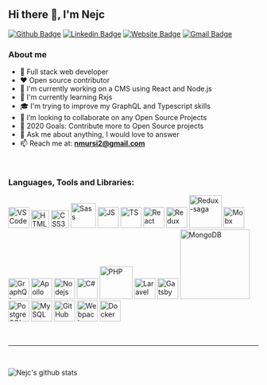 ## Hi there 👋, I'm Nejc

[![Github Badge](https://img.shields.io/badge/-nejcm-black?style=flat&logo=Github&logoColor=white&link=https://github.com/nejcm/)][github]
[![Linkedin Badge](https://img.shields.io/badge/-nejcm-blue?style=flat&logo=Linkedin&logoColor=white&link=https://linkedin.com/in/nejcm/)][linkedin]
[![Website Badge](https://img.shields.io/badge/-nejcmursic.com-lightgray?style=flat&logo=Google-Chrome&logoColor=white&link=https://jessicalim.me)][website]
[![Gmail Badge](https://img.shields.io/badge/-nmursi2-red?style=flat&logo=Gmail&logoColor=white&link=mailto:nmursi2@gmail.com)](mailto:nmursi2@gmail.com)


### About me

- 🎯 Full stack web developer
- ❤️ Open source contributor
- 🔭 I'm currently working on a CMS using React and Node.js
- 🌱 I'm currently learning Rxjs
- 🎓 I'm trying to improve my GraphQL and Typescript skills
- 👯 I’m looking to collaborate on any Open Source Projects
- 🥅 2020 Goals: Contribute more to Open Source projects
- 💬 Ask me about anything, I would love to answer
- 📫 Reach me at: **[nmursi2@gmail.com](nmursi2@gmail.com)**

<br />

### Languages, Tools and Libraries:

[<img src="https://cdn.svgporn.com/logos/visual-studio-code.svg" alt="VS Code" width="42" />][website]
[<img src="https://cdn.svgporn.com/logos/html-5.svg" alt="HTML5" width="36" />][website]
[<img src="https://cdn.svgporn.com/logos/css-3.svg" alt="CSS3" width="36" />][website]
[<img src="https://cdn.svgporn.com/logos/sass.svg" alt="Sass" width="50" />][website]
[<img src="https://cdn.svgporn.com/logos/javascript.svg" alt="JS" width="42" />][website]
[<img src="https://cdn.svgporn.com/logos/typescript-icon.svg" alt="TS" width="42" />][website]
[<img src="https://cdn.svgporn.com/logos/react.svg" alt="React" width="42" />][website]
[<img src="https://cdn.svgporn.com/logos/redux.svg" alt="Redux" width="42" />][website]
[<img src="https://cdn.svgporn.com/logos/redux-saga.svg" alt="Redux-saga" width="66" />][website]
[<img src="https://cdn.svgporn.com/logos/mobx.svg" alt="Mobx" width="42" />][website]
[<img src="https://cdn.svgporn.com/logos/graphql.svg" alt="GraphQL" width="42" />][website]
[<img src="https://cdn.svgporn.com/logos/apollostack.svg" alt="Apollo" width="42" />][website]
[<img src="https://cdn.svgporn.com/logos/nodejs-icon.svg" alt="Nodejs" width="42" />][website]
[<img src="https://cdn.svgporn.com/logos/c-sharp.svg" alt="C#" width="42" />][website]
[<img src="https://cdn.svgporn.com/logos/php.svg" alt="PHP" width="66" />][website]
[<img src="https://cdn.svgporn.com/logos/laravel.svg" alt="Laravel" width="42" />][website]
[<img src="https://cdn.svgporn.com/logos/gatsby.svg" alt="Gatsby" width="42" />][website]
[<img src="https://cdn.svgporn.com/logos/mongodb.svg" alt="MongoDB" width="140" />][website]
[<img src="https://cdn.svgporn.com/logos/postgresql.svg" alt="PostgreSQL" width="42" />][website]
[<img src="https://cdn.svgporn.com/logos/mysql.svg" alt="MySQL" width="42" />][website]
[<img src="https://cdn.svgporn.com/logos/github-icon.svg" alt="GitHub" width="42" />][website]
[<img src="https://cdn.svgporn.com/logos/webpack.svg" alt="Webpack" width="42" />][website]
[<img src="https://cdn.svgporn.com/logos/docker-icon.svg" alt="Docker" width="42" />][website]

<br />

---

<br />

![Nejc's github stats](https://github-readme-stats.vercel.app/api?username=nejcm&show_icons=true&hide_border=true&title_color=e0e0e0&icon_color=79ff97&text_color=9f9f9f&bg_color=151515)

[email]: nmursi2@gmail.com
[website]: https://nejcmursic.com/
[github]: https://github.com/nejcm/
[linkedin]: https://linkedin.com/in/nejcm/

<!-- Icons -->
